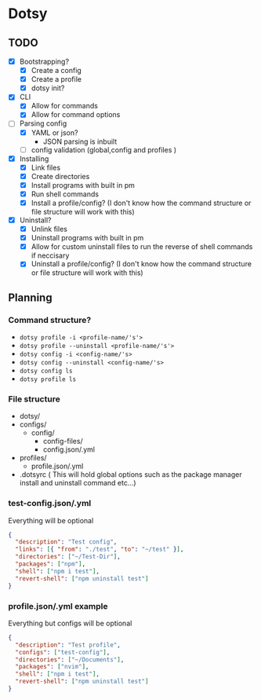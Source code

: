 # Dotsy

## TODO

- [X] Bootstrapping?
  - [X] Create a config
  - [X] Create a profile
  - [X] dotsy init?
- [x] CLI
  - [x] Allow for commands
  - [x] Allow for command options
- [ ] Parsing config
  - [x] YAML or json?
    - JSON parsing is inbuilt
  - [ ] config validation (global,config and profiles )
- [X] Installing
  - [X] Link files
  - [X] Create directories
  - [X] Install programs with built in pm
  - [X] Run shell commands
  - [X] Install a profile/config? (I don't know how the command structure or file
        structure will work with this)
- [X] Uninstall?
  - [X] Unlink files
  - [X] Uninstall programs with built in pm
  - [X] Allow for custom uninstall files to run the reverse of shell commands if
        neccisary
  - [X] Uninstall a profile/config? (I don't know how the command structure or file
        structure will work with this)

## Planning

### Command structure?

- `dotsy profile -i <profile-name/'s'>`
- `dotsy profile --uninstall <profile-name/'s'>`
- `dotsy config -i <config-name/'s>`
- `dotsy config --uninstall <config-name/'s>`
- `dotsy config ls`
- `dotsy profile ls`

### File structure

- dotsy/
- configs/
  - config/
    - config-files/
    - config.json/.yml
- profiles/
  - profile.json/.yml
- .dotsyrc ( This will hold global options such as the package manager install
  and uninstall command etc...)

### test-config.json/.yml

Everything will be optional

```json
{
  "description": "Test config",
  "links": [{ "from": "./test", "to": "~/test" }],
  "directories": ["~/Test-Dir"],
  "packages": ["npm"],
  "shell": ["npm i test"],
  "revert-shell": ["npm uninstall test"]
}
```

### profile.json/.yml example

Everything but configs will be optional

```json
{
  "description": "Test profile",
  "configs": ["test-config"],
  "directories": ["~/Documents"],
  "packages": ["nvim"],
  "shell": ["npm i test"],
  "revert-shell": ["npm uninstall test"]
}
```
